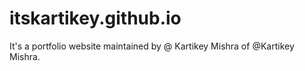 # itskartikey.github.io
 It's a portfolio website maintained by @ Kartikey Mishra of @Kartikey Mishra.
